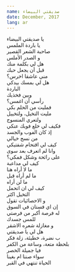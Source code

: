 ```yaml
---
name: صديقتي البيضاء
date: December, 2017
lang: ar
---
```


يا صديقتي البيضاء  
يا باردة الملمس   
صاحبة الشعر القصير   
و الصدر الأملس  
هل لي بكلمة منك  
قبل أن يجعل حبك  
مني عاشقا اخرس؟  
هل لي بمسك بيدكي  
الباردة  
وبين فخذيك  
رأسي أن اغمس؟   
فمليت من الحلم بكي  
مليت التخيل، ولتخييل   
ولتعري المنسوج   
فكيف لي خلع فوبك عنكي   
إذ كان الفوب والجسد  
من نسج خيالي   
كيف لي اقتحام شفتيكي   
وانا لم اتعرف بعد سوى   
على رائحة وشكل فمكي؟   
كيف لي مداعبة  
ما لا أراه هنا  
ما لم أراه قبل   
ما لن أراه   
كيف لي ان اتحمل   
التخيل اكثر  
و الاحصائيات تقول   
إن اي فستان في السوق  
له فرصة أكبر من فرصتي   
للمس جسدك   
و مغازلة شعره الاشقر   
هل لي يا صديقتي   
ب نضرة، خطيئة، زلة فكر   
بلحظة متعة، وساعة من الكفر   
فيا جميلة الخصر   
سواء صننا ام بغينا   
الحياة تنتهي في القبر   
